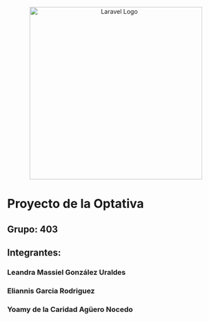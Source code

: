 <p align="center"><a href="https://laravel.com" target="_blank"><img src="https://raw.githubusercontent.com/laravel/art/master/logo-lockup/5%20SVG/2%20CMYK/1%20Full%20Color/laravel-logolockup-cmyk-red.svg" width="400" alt="Laravel Logo"></a></p>

<h1>Proyecto de la Optativa</h1>

<h2>Grupo: 403</h2>

<h2>Integrantes:</h2>

<h3> Leandra Massiel González Uraldes</h3>

<h3> Eliannis Garcia Rodriguez</h3>

<h3> Yoamy de la Caridad Agüero Nocedo</h3>


